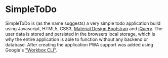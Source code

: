 # SimpleToDo

SimpleToDo is (as the name suggests) a very simple todo application build using Javascript, HTML5, CSS3, [Material Design Bootstrap](https://mdbootstrap.com/) and [jQuery](https://api.jquery.com/). The user data is stored and persisted in the browsers local storage, which is why the entire application is able to function without any backend or database. After creating the application PWA support was added using Google's ["Workbox CLI"](https://developers.google.com/web/tools/workbox).
